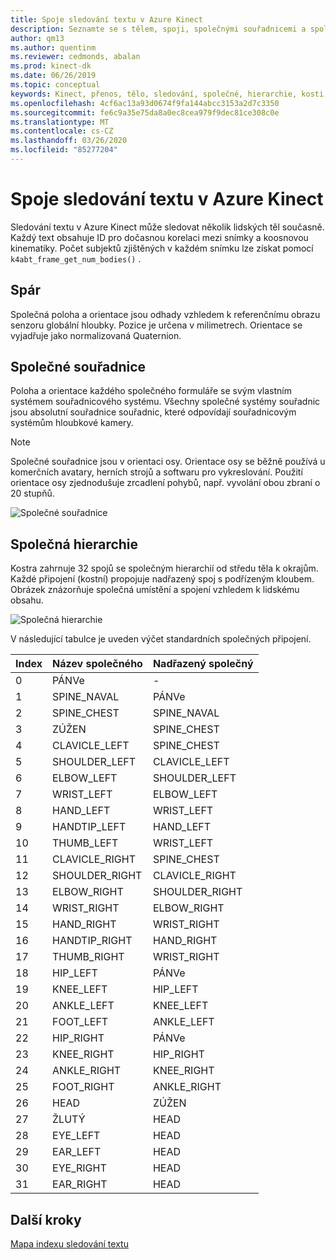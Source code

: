 ```yaml
---
title: Spoje sledování textu v Azure Kinect
description: Seznamte se s tělem, spoji, společnými souřadnicemi a společnou hierarchií v Azure Kinect DK.
author: qm13
ms.author: quentinm
ms.reviewer: cedmonds, abalan
ms.prod: kinect-dk
ms.date: 06/26/2019
ms.topic: conceptual
keywords: Kinect, přenos, tělo, sledování, společné, hierarchie, kosti, připojení
ms.openlocfilehash: 4cf6ac13a93d0674f9fa144abcc3153a2d7c3350
ms.sourcegitcommit: fe6c9a35e75da8a0ec8cea979f9dec81ce308c0e
ms.translationtype: MT
ms.contentlocale: cs-CZ
ms.lasthandoff: 03/26/2020
ms.locfileid: "85277204"
---
```

# <a name="azure-kinect-body-tracking-joints"></a>Spoje sledování textu v Azure Kinect

Sledování textu v Azure Kinect může sledovat několik lidských těl současně. Každý text obsahuje ID pro dočasnou korelaci mezi snímky a koosnovou kinematiky. Počet subjektů zjištěných v každém snímku lze získat pomocí `k4abt_frame_get_num_bodies()` .

## <a name="joints"></a>Spár

Společná poloha a orientace jsou odhady vzhledem k referenčnímu obrazu senzoru globální hloubky. Pozice je určena v milimetrech. Orientace se vyjadřuje jako normalizovaná Quaternion.

## <a name="joint-coordinates"></a>Společné souřadnice

Poloha a orientace každého společného formuláře se svým vlastním systémem souřadnicového systému. Všechny společné systémy souřadnic jsou absolutní souřadnice souřadnic, které odpovídají souřadnicovým systémům hloubkové kamery.

> [!NOTE]
> Společné souřadnice jsou v orientaci osy. Orientace osy se běžně používá u komerčních avatary, herních strojů a softwaru pro vykreslování. Použití orientace osy zjednodušuje zrcadlení pohybů, např. vyvolání obou zbraní o 20 stupňů.

![Společné souřadnice](./media/concepts/joint-coordinates.png)

## <a name="joint-hierarchy"></a>Společná hierarchie

Kostra zahrnuje 32 spojů se společným hierarchií od středu těla k okrajům. Každé připojení (kostní) propojuje nadřazený spoj s podřízeným kloubem. Obrázek znázorňuje společná umístění a spojení vzhledem k lidskému obsahu.

![Společná hierarchie](./media/concepts/joint-hierarchy.png)

V následující tabulce je uveden výčet standardních společných připojení.

|Index |Název společného     | Nadřazený společný   |
|------|---------------|----------------|
| 0    |PÁNVe         | -              |
| 1    |SPINE_NAVAL    | PÁNVe         |
| 2    |SPINE_CHEST    | SPINE_NAVAL    |
| 3    |ZÚŽEN           | SPINE_CHEST    |
| 4    |CLAVICLE_LEFT  | SPINE_CHEST    |
| 5    |SHOULDER_LEFT  | CLAVICLE_LEFT  |
| 6    |ELBOW_LEFT     | SHOULDER_LEFT  |
| 7    |WRIST_LEFT     | ELBOW_LEFT     |
| 8    |HAND_LEFT      | WRIST_LEFT     |
| 9    |HANDTIP_LEFT   | HAND_LEFT      |
| 10   |THUMB_LEFT     | WRIST_LEFT     |
| 11   |CLAVICLE_RIGHT | SPINE_CHEST    |
| 12   |SHOULDER_RIGHT | CLAVICLE_RIGHT |
| 13   |ELBOW_RIGHT    | SHOULDER_RIGHT |
| 14   |WRIST_RIGHT    | ELBOW_RIGHT    |
| 15   |HAND_RIGHT     | WRIST_RIGHT    |
| 16   |HANDTIP_RIGHT  | HAND_RIGHT     |
| 17   |THUMB_RIGHT    | WRIST_RIGHT    |
| 18   |HIP_LEFT       | PÁNVe         |
| 19   |KNEE_LEFT      | HIP_LEFT       |
| 20   |ANKLE_LEFT     | KNEE_LEFT      |
| 21   |FOOT_LEFT      | ANKLE_LEFT     |
| 22   |HIP_RIGHT      | PÁNVe         |
| 23   |KNEE_RIGHT     | HIP_RIGHT      |
| 24   |ANKLE_RIGHT    | KNEE_RIGHT     |
| 25   |FOOT_RIGHT     | ANKLE_RIGHT    |
| 26   |HEAD           | ZÚŽEN           |
| 27   |ŽLUTÝ           | HEAD           |
| 28   |EYE_LEFT       | HEAD           |
| 29   |EAR_LEFT       | HEAD           |
| 30   |EYE_RIGHT      | HEAD           |
| 31   |EAR_RIGHT      | HEAD           |

## <a name="next-steps"></a>Další kroky

[Mapa indexu sledování textu](body-index-map.md)
